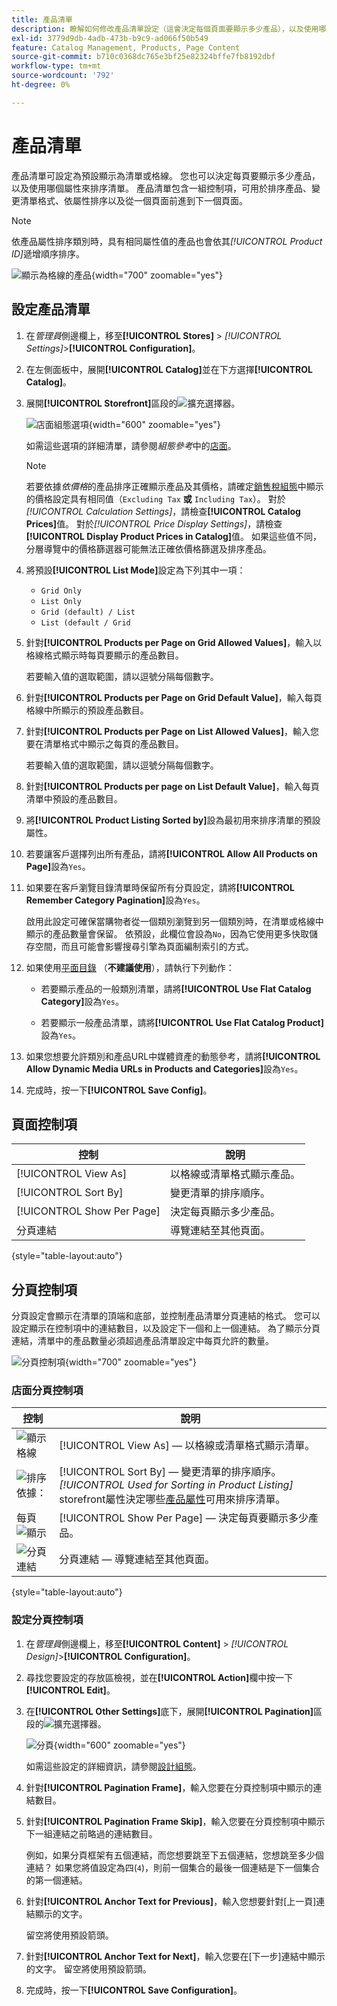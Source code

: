 ```yaml
---
title: 產品清單
description: 瞭解如何修改產品清單設定（這會決定每個頁面要顯示多少產品），以及使用哪個屬性來排序清單。
exl-id: 3779d9db-4adb-473b-b9c9-ad066f50b549
feature: Catalog Management, Products, Page Content
source-git-commit: b710c0368dc765e3bf25e82324bffe7fb8192dbf
workflow-type: tm+mt
source-wordcount: '792'
ht-degree: 0%

---
```


# 產品清單

產品清單可設定為預設顯示為清單或格線。 您也可以決定每頁要顯示多少產品，以及使用哪個屬性來排序清單。 產品清單包含一組控制項，可用於排序產品、變更清單格式、依屬性排序以及從一個頁面前進到下一個頁面。

>[!NOTE]
>
>依產品屬性排序類別時，具有相同屬性值的產品也會依其&#x200B;_[!UICONTROL Product ID]_&#x200B;遞增順序排序。

![顯示為格線的產品](./assets/storefront-catalog-page.png){width="700" zoomable="yes"}

## 設定產品清單

1. 在&#x200B;_管理員_&#x200B;側邊欄上，移至&#x200B;**[!UICONTROL Stores]** > _[!UICONTROL Settings]_>**[!UICONTROL Configuration]**。

1. 在左側面板中，展開&#x200B;**[!UICONTROL Catalog]**&#x200B;並在下方選擇&#x200B;**[!UICONTROL Catalog]**。

1. 展開&#x200B;**[!UICONTROL Storefront]**&#x200B;區段的![擴充選擇器](../assets/icon-display-expand.png)。

   ![店面組態選項](../configuration-reference/catalog/assets/catalog-storefront.png){width="600" zoomable="yes"}

   如需這些選項的詳細清單，請參閱&#x200B;_組態參考_&#x200B;中的[店面](../configuration-reference/catalog/catalog.md#storefront)。

   >[!NOTE]
   >
   >若要依據&#x200B;_依價格_&#x200B;的產品排序正確顯示產品及其價格，請確定[銷售稅組態](../configuration-reference/sales/tax.md)中顯示的價格設定具有相同值（`Excluding Tax` **或** `Including Tax`）。 對於&#x200B;_[!UICONTROL Calculation Settings]_，請檢查&#x200B;**[!UICONTROL Catalog Prices]**&#x200B;值。 對於&#x200B;_[!UICONTROL Price Display Settings]_，請檢查&#x200B;**[!UICONTROL Display Product Prices in Catalog]**&#x200B;值。 如果這些值不同，分層導覽中的價格篩選器可能無法正確依價格篩選及排序產品。

1. 將預設&#x200B;**[!UICONTROL List Mode]**&#x200B;設定為下列其中一項：

   - `Grid Only`
   - `List Only`
   - `Grid (default) / List`
   - `List (default / Grid`

1. 針對&#x200B;**[!UICONTROL Products per Page on Grid Allowed Values]**，輸入以格線格式顯示時每頁要顯示的產品數目。

   若要輸入值的選取範圍，請以逗號分隔每個數字。

1. 針對&#x200B;**[!UICONTROL Products per Page on Grid Default Value]**，輸入每頁格線中所顯示的預設產品數目。

1. 針對&#x200B;**[!UICONTROL Products per Page on List Allowed Values]**，輸入您要在清單格式中顯示之每頁的產品數目。

   若要輸入值的選取範圍，請以逗號分隔每個數字。

1. 針對&#x200B;**[!UICONTROL Products per page on List Default Value]**，輸入每頁清單中預設的產品數目。

1. 將&#x200B;**[!UICONTROL Product Listing Sorted by]**&#x200B;設為最初用來排序清單的預設屬性。

1. 若要讓客戶選擇列出所有產品，請將&#x200B;**[!UICONTROL Allow All Products on Page]**&#x200B;設為`Yes`。

1. 如果要在客戶瀏覽目錄清單時保留所有分頁設定，請將&#x200B;**[!UICONTROL Remember Category Pagination]**&#x200B;設為`Yes`。

   啟用此設定可確保當購物者從一個類別瀏覽到另一個類別時，在清單或格線中顯示的產品數量會保留。 依預設，此欄位會設為`No`，因為它使用更多快取儲存空間，而且可能會影響搜尋引擎為頁面編制索引的方式。

1. 如果使用[平面目錄](catalog-flat.md) （**不建議使用**），請執行下列動作：

   - 若要顯示產品的一般類別清單，請將&#x200B;**[!UICONTROL Use Flat Catalog Category]**&#x200B;設為`Yes`。

   - 若要顯示一般產品清單，請將&#x200B;**[!UICONTROL Use Flat Catalog Product]**&#x200B;設為`Yes`。

1. 如果您想要允許類別和產品URL中媒體資產的動態參考，請將&#x200B;**[!UICONTROL Allow Dynamic Media URLs in Products and Categories]**&#x200B;設為`Yes`。

1. 完成時，按一下&#x200B;**[!UICONTROL Save Config]**。

## 頁面控制項

| 控制 | 說明 |
|--- |--- |
| [!UICONTROL View As] | 以格線或清單格式顯示產品。 |
| [!UICONTROL Sort By] | 變更清單的排序順序。 |
| [!UICONTROL Show Per Page] | 決定每頁顯示多少產品。 |
| 分頁連結 | 導覽連結至其他頁面。 |

{style="table-layout:auto"}

## 分頁控制項

分頁設定會顯示在清單的頂端和底部，並控制產品清單分頁連結的格式。 您可以設定顯示在控制項中的連結數目，以及設定下一個和上一個連結。 為了顯示分頁連結，清單中的產品數量必須超過產品清單設定中每頁允許的數量。

![分頁控制項](./assets/storefront-pagination-controls.png){width="700" zoomable="yes"}

### 店面分頁控制項

| 控制 | 說明 |
|--- |--- |
| ![顯示格線](./assets/controls-pagination-list-grid.png) | [!UICONTROL View As] — 以格線或清單格式顯示清單。 |
| ![排序依據：](./assets/control-pagination-sort-by.png) | [!UICONTROL Sort By] — 變更清單的排序順序。 _[!UICONTROL Used for Sorting in Product Listing]_&#x200B;storefront屬性決定哪些[產品屬性](../catalog/product-attributes.md)可用來排序清單。 |
| 每頁![顯示](./assets/control-pagination-show-per-page.png) | [!UICONTROL Show Per Page] — 決定每頁要顯示多少產品。 |
| ![分頁連結](./assets/control-pagination.png) | 分頁連結 — 導覽連結至其他頁面。 |

{style="table-layout:auto"}

### 設定分頁控制項

1. 在&#x200B;_管理員_&#x200B;側邊欄上，移至&#x200B;**[!UICONTROL Content]** > _[!UICONTROL Design]_>**[!UICONTROL Configuration]**。

1. 尋找您要設定的存放區檢視，並在&#x200B;**[!UICONTROL Action]**&#x200B;欄中按一下&#x200B;**[!UICONTROL Edit]**。

1. 在&#x200B;**[!UICONTROL Other Settings]**&#x200B;底下，展開&#x200B;**[!UICONTROL Pagination]**&#x200B;區段的![擴充選擇器](../assets/icon-display-expand.png)。

   ![分頁](./assets/config-design-pagination.png){width="600" zoomable="yes"}

   如需這些設定的詳細資訊，請參閱[設計組態](../content-design/configuration.md)。

1. 針對&#x200B;**[!UICONTROL Pagination Frame]**，輸入您要在分頁控制項中顯示的連結數目。

1. 針對&#x200B;**[!UICONTROL Pagination Frame Skip]**，輸入您要在分頁控制項中顯示下一組連結之前略過的連結數目。

   例如，如果分頁框架有五個連結，而您想要跳至下五個連結，您想跳至多少個連結？ 如果您將值設定為四(`4`)，則前一個集合的最後一個連結是下一個集合的第一個連結。

1. 針對&#x200B;**[!UICONTROL Anchor Text for Previous]**，輸入您想要針對[上一頁]連結顯示的文字。

   留空將使用預設箭頭。

1. 針對&#x200B;**[!UICONTROL Anchor Text for Next]**，輸入您要在[下一步]連結中顯示的文字。 留空將使用預設箭頭。

1. 完成時，按一下&#x200B;**[!UICONTROL Save Configuration]**。
